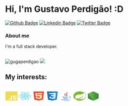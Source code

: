# Hi, I'm Gustavo Perdigão! :D

[![Github Badge](https://img.shields.io/badge/-Github-000?style=flat-square&logo=Github&logoColor=white&link=https://github.com/gugaperdigao)](https://github.com/gugaperdigao)
[![Linkedin Badge](https://img.shields.io/badge/-LinkedIn-blue?style=flat-square&logo=Linkedin&logoColor=white&link=https://www.linkedin.com/in/gustavo-perdig%C3%A3o-14056a140/)](https://www.linkedin.com/in/gustavo-perdig%C3%A3o-14056a140/)
[![Twitter Badge](https://img.shields.io/badge/-Twitter-1ca0f1?style=flat-square&labelColor=1ca0f1&logo=twitter&logoColor=white&link=https://twitter.com/gustavoperdigo4)](https://twitter.com/gustavoperdigo4)

### About me
I'm a full stack developer.

##
 
 <img width="50%" src="https://github-readme-stats.vercel.app/api?username=gugaperdigao&count_private=true&include_all_commits=true&theme=chartreuse-dark&hide=contribs,prs" alt="gugaperdigao"/> 
<img width="38%" src="https://github-readme-stats.vercel.app/api/top-langs/?username=gugaperdigao&layout=compact&theme=chartreuse-dark"/>
 
 ## My interests:
<div style="display: inline_block"><br>
  <img align="center" alt="guga-Js" height="30" width="40" src="https://raw.githubusercontent.com/devicons/devicon/master/icons/javascript/javascript-plain.svg">
  <img align="center" alt="guga-react" height="30" width="40" src="https://raw.githubusercontent.com/devicons/devicon/master/icons/react/react-original.svg">
  <img align="center" alt="guga-html" height="30" width="40" src="https://raw.githubusercontent.com/devicons/devicon/master/icons/html5/html5-original.svg">
  <img align="center" alt="guga-css" height="30" width="40" src="https://raw.githubusercontent.com/devicons/devicon/master/icons/css3/css3-original.svg">
  <img align="center" alt="guga-java" height="30" width="40" src="https://raw.githubusercontent.com/devicons/devicon/master/icons/java/java-original.svg">
  <img align="center" alt="guga-spring" height="30" width="40" src="https://raw.githubusercontent.com/devicons/devicon/master/icons/spring/spring-original.svg">
 <img align="center" alt="guga-node" height="30" width="40" src="https://raw.githubusercontent.com/devicons/devicon/master/icons/nodejs/nodejs-original.svg">
 
</div>
